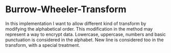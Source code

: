 # Burrow-Wheeler-Transform
In this implementation I want to allow different kind of transform by modifying the alphabetical order.
This modification in the method may represent a way to encrypt data.
Lowercase, uppercase, numbers and basic punctuation is considered in the alphabet. 
New line is considered too in the transform, with a special treatment.
